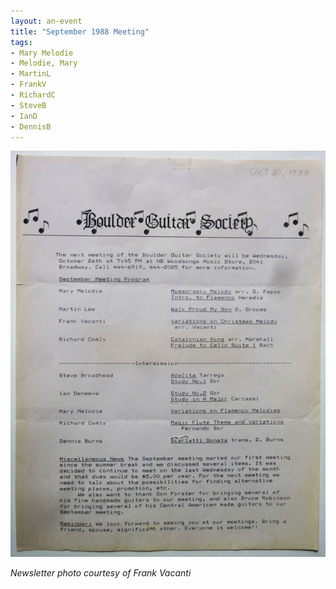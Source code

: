 ```yaml
---
layout: an-event
title: "September 1988 Meeting"
tags:
- Mary Melodie
- Melodie, Mary
- MartinL
- FrankV
- RichardC
- SteveB
- IanD
- DennisB
---
```

![Sep1988](/pics/19880926-Meeting.jpg)

_Newsletter photo courtesy of Frank Vacanti_

